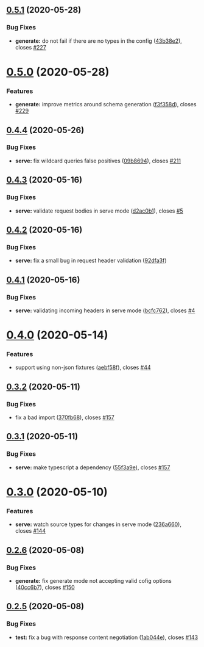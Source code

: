 ## [0.5.1](https://github.com/tamj0rd2/ncdc/compare/v0.5.0...v0.5.1) (2020-05-28)


### Bug Fixes

* **generate:** do not fail if there are no types in the config ([43b38e2](https://github.com/tamj0rd2/ncdc/commit/43b38e2f2dd6a20cb977d4ea50ce7f1247e28391)), closes [#227](https://github.com/tamj0rd2/ncdc/issues/227)

# [0.5.0](https://github.com/tamj0rd2/ncdc/compare/v0.4.4...v0.5.0) (2020-05-28)


### Features

* **generate:** improve metrics around schema generation ([f3f358d](https://github.com/tamj0rd2/ncdc/commit/f3f358d95da0b006e076ea6eba180f4d1d4133c2)), closes [#229](https://github.com/tamj0rd2/ncdc/issues/229)

## [0.4.4](https://github.com/tamj0rd2/ncdc/compare/v0.4.3...v0.4.4) (2020-05-26)


### Bug Fixes

* **serve:** fix wildcard queries false positives ([09b8694](https://github.com/tamj0rd2/ncdc/commit/09b86945f13ac9cf4be0d9968aa6c5e6f307e6c7)), closes [#211](https://github.com/tamj0rd2/ncdc/issues/211)

## [0.4.3](https://github.com/tamj0rd2/ncdc/compare/v0.4.2...v0.4.3) (2020-05-16)


### Bug Fixes

* **serve:** validate request bodies in serve mode ([d2ac0b1](https://github.com/tamj0rd2/ncdc/commit/d2ac0b1a93552e5dac9c367340c6bccffd7dabc0)), closes [#5](https://github.com/tamj0rd2/ncdc/issues/5)

## [0.4.2](https://github.com/tamj0rd2/ncdc/compare/v0.4.1...v0.4.2) (2020-05-16)


### Bug Fixes

* **serve:** fix a small bug in request header validation ([92dfa3f](https://github.com/tamj0rd2/ncdc/commit/92dfa3f9887185386a0238c32f55651ea90ea21d))

## [0.4.1](https://github.com/tamj0rd2/ncdc/compare/v0.4.0...v0.4.1) (2020-05-16)


### Bug Fixes

* **serve:** validating incoming headers in serve mode ([bcfc762](https://github.com/tamj0rd2/ncdc/commit/bcfc7628d0020d824dccdb1c11c218b6c233ee4f)), closes [#4](https://github.com/tamj0rd2/ncdc/issues/4)

# [0.4.0](https://github.com/tamj0rd2/ncdc/compare/v0.3.2...v0.4.0) (2020-05-14)


### Features

* support using non-json fixtures ([aebf58f](https://github.com/tamj0rd2/ncdc/commit/aebf58f58967e205f982d813b50f23411fe32a00)), closes [#44](https://github.com/tamj0rd2/ncdc/issues/44)

## [0.3.2](https://github.com/tamj0rd2/ncdc/compare/v0.3.1...v0.3.2) (2020-05-11)


### Bug Fixes

* fix a bad import ([370fb68](https://github.com/tamj0rd2/ncdc/commit/370fb686f820ca00c73b9cfe6467a3ec36a64df8)), closes [#157](https://github.com/tamj0rd2/ncdc/issues/157)

## [0.3.1](https://github.com/tamj0rd2/ncdc/compare/v0.3.0...v0.3.1) (2020-05-11)


### Bug Fixes

* **serve:** make typescript a dependency ([55f3a9e](https://github.com/tamj0rd2/ncdc/commit/55f3a9e80ac1d50dffa73a3b893862ceacb277f0)), closes [#157](https://github.com/tamj0rd2/ncdc/issues/157)

# [0.3.0](https://github.com/tamj0rd2/ncdc/compare/v0.2.6...v0.3.0) (2020-05-10)


### Features

* **serve:** watch source types for changes in serve mode ([236a660](https://github.com/tamj0rd2/ncdc/commit/236a660eb6f709d11d5b78ebe3991230b4a45b49)), closes [#144](https://github.com/tamj0rd2/ncdc/issues/144)

## [0.2.6](https://github.com/tamj0rd2/ncdc/compare/v0.2.5...v0.2.6) (2020-05-08)


### Bug Fixes

* **generate:** fix generate mode not accepting valid cofig options ([40cc6b7](https://github.com/tamj0rd2/ncdc/commit/40cc6b7296b39b0404626b034f9ad51cf614ba6d)), closes [#150](https://github.com/tamj0rd2/ncdc/issues/150)

## [0.2.5](https://github.com/tamj0rd2/ncdc/compare/v0.2.4...v0.2.5) (2020-05-08)


### Bug Fixes

* **test:** fix a bug with response content negotiation ([1ab044e](https://github.com/tamj0rd2/ncdc/commit/1ab044eca2981a8300832bc67e87770dcb40c801)), closes [#143](https://github.com/tamj0rd2/ncdc/issues/143)
